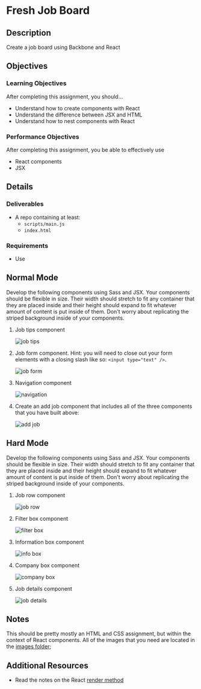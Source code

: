 # Fresh Job Board

## Description
Create a job board using Backbone and React


## Objectives

### Learning Objectives

After completing this assignment, you should…

* Understand how to create components with React
* Understand the difference between JSX and HTML
* Understand how to nest components with React


### Performance Objectives

After completing this assignment, you be able to effectively use

* React components
* JSX

## Details

### Deliverables

* A repo containing at least:
  * `scripts/main.js`
  * `index.html`

### Requirements

* Use 


## Normal Mode

Develop the following components using Sass and JSX. Your components should be flexible in size. Their width should stretch to fit any container that they are placed inside and their height should expand to fit whatever amount of content is put inside of them. Don't worry about replicating the striped background inside of your components.

1. Job tips component

	![job tips](images/job-tips.jpg)

1. Job form component. Hint: you will need to close out your form elements with a closing slash like so: `<input type="text" />`.

	![job form](images/new-job.jpg)

1. Navigation component

	![navigation](images/nav.jpg)

1. Create an add job component that includes all of the three components that you have built above:

	![add job](images/add-job.jpg)
            
## Hard Mode

Develop the following components using Sass and JSX. Your components should be flexible in size. Their width should stretch to fit any container that they are placed inside and their height should expand to fit whatever amount of content is put inside of them. Don't worry about replicating the striped background inside of your components.

1. Job row component

	![job row](images/job-row.jpg)

1. Filter box component

	![filter box](images/filter-box.jpg)

1. Information box component

	![info box](images/info-box.jpg)

1. Company box component

	![company box](images/company-box.jpg)

1. Job details component

	![job details](images/job-details.jpg)
            

## Notes

This should be pretty mostly an HTML and CSS assignment, but within the context of React components. All of the images that you need are located in the [images folder](/images);

## Additional Resources

* Read the notes on the React [render method](https://github.com/alarner/react-recipes/blob/master/respond-to-user-actions-simple/scripts/components/LikeButton.js)
